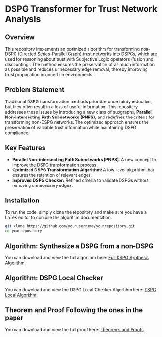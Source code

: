 # DSPG Transformer for Trust Network Analysis

## Overview
This repository implements an optimized algorithm for transforming non-DSPG (Directed Series-Parallel Graph) trust networks into DSPGs, which are used for reasoning about trust with Subjective Logic operators (fusion and discounting). The method ensures the preservation of as much information as possible and reduces unnecessary edge removal, thereby improving trust propagation in uncertain environments.

## Problem Statement
Traditional DSPG transformation methods prioritize uncertainty reduction, but they often result in a loss of useful information. This repository addresses these issues by introducing a new class of subgraphs, **Parallel Non-intersecting Path Subnetworks (PNPS)**, and redefines the criteria for transforming non-DSPG networks. The optimized approach ensures the preservation of valuable trust information while maintaining DSPG compliance.

## Key Features
- **Parallel Non-intersecting Path Subnetworks (PNPS):** A new concept to improve the DSPG transformation process.
- **Optimized DSPG Transformation Algorithm:** A low-level algorithm that ensures the retention of relevant edges.
- **Improved DSPG Checker:** Refined criteria to validate DSPGs without removing unnecessary edges.

## Installation
To run the code, simply clone the repository and make sure you have a LaTeX editor to compile the algorithm documentation.

```bash
git clone https://github.com/yourusername/yourrepository.git
cd yourrepository
```



## Algorithm: Synthesize a DSPG from a non-DSPG

You can download and view the full algortihm here: [Full DSPG Synthesis Algorithm](./content/dspgsynthalg.pdf).

## Algorithm: DSPG Local Checker

You can download and view the DSPG Local Checker Algortihm here: [DSPG Local Algorithm](./content/dspgcheckeralg.pdf).

## Theorem and Proof Following the ones in the paper

You can download and view the full proof here: [Theorems and Proofs](./content/thmsproofs.pdf).

